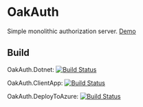 # OakAuth
Simple monolithic authorization server. [Demo](https://oakauth.azurewebsites.net/)

## Build
OakAuth.Dotnet: [![Build Status](https://antonybaasan.visualstudio.com/OakAuth/_apis/build/status/OakAuth.Dotnet?branchName=master)](https://antonybaasan.visualstudio.com/OakAuth/_build/latest?definitionId=2&branchName=master)

OakAuth.ClientApp: [![Build Status](https://antonybaasan.visualstudio.com/OakAuth/_apis/build/status/OakAuth.ClientApp?branchName=master)](https://antonybaasan.visualstudio.com/OakAuth/_build/latest?definitionId=3&branchName=master)

OakAuth.DeployToAzure: [![Build Status](https://antonybaasan.visualstudio.com/OakAuth/_apis/build/status/OakAuth.DeployToAzure?branchName=master)](https://antonybaasan.visualstudio.com/OakAuth/_build/latest?definitionId=4&branchName=master)
